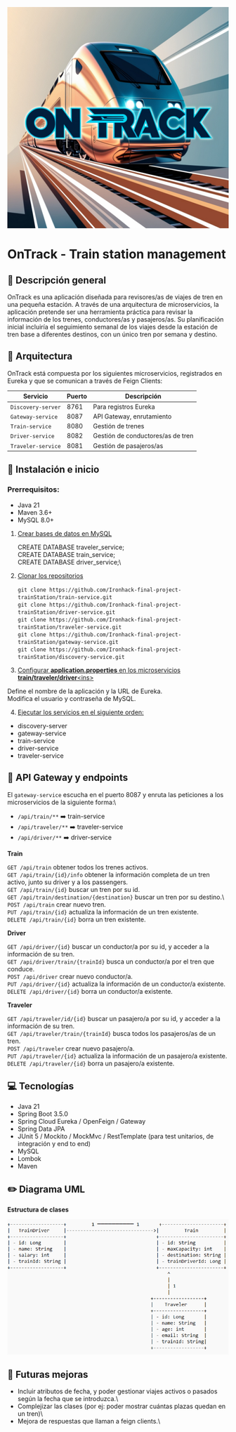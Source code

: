 ![Leonardo_Phoenix_09_A_vibrant_digital_illustration_for_the_On_1.jpg](Leonardo_Phoenix_09_A_vibrant_digital_illustration_for_the_On_1.jpg)

#  OnTrack - Train station management 
## 🚆 Descripción general

OnTrack es una aplicación diseñada para revisores/as de viajes de tren en una 
pequeña estación. A través de una arquitectura de microservicios, la aplicación 
pretende ser una herramienta práctica para revisar la información de los trenes, 
conductores/as y pasajeros/as. Su planificación inicial incluiría el seguimiento semanal de los viajes desde la estación de tren base a diferentes destinos, con un único tren por semana y destino.

## 📑 Arquitectura

OnTrack está compuesta por los siguientes microservicios, registrados en Eureka y que se 
comunican a través de Feign Clients:

| **Servicio**     | **Puerto** | **Descripción**                   |
|------------------|------------|-----------------------------------|
| `Discovery-server` | 8761       | Para registros Eureka             |
| `Gateway-service`  | 8087       | API Gateway, enrutamiento         |
| `Train-service`    | 8080       | Gestión de trenes                 |
| `Driver-service`   | 8082       | Gestión de conductores/as de tren |
| `Traveler-service` | 8081       | Gestión de pasajeros/as           |

## 🏃 Instalación e inicio

### Prerrequisitos: 
+ Java 21
+ Maven 3.6+
+ MySQL 8.0+

1. <ins>Crear bases de datos en MySQL<ins>  

   
   CREATE DATABASE traveler_service;\
   CREATE DATABASE train_service;\
   CREATE DATABASE driver_service;\


2. <ins>Clonar los repositorios<ins>


   `git clone https://github.com/Ironhack-final-project-trainStation/train-service.git` \
   `git clone https://github.com/Ironhack-final-project-trainStation/driver-service.git` \
   `git clone https://github.com/Ironhack-final-project-trainStation/traveler-service.git` \
   `git clone https://github.com/Ironhack-final-project-trainStation/gateway-service.git` \
   `git clone https://github.com/Ironhack-final-project-trainStation/discovery-service.git` 


3. <ins>Configurar **application.properties** en los microservicios **train/traveler/driver**\<ins>


Define el nombre de la aplicación y la URL de Eureka.\
Modifica el usuario y contraseña de MySQL.


4. <ins>Ejecutar los servicios en el siguiente orden:<ins>


+ discovery-server
+ gateway-service
+ train-service
+ driver-service
+ traveler-service

## 🚦 API Gateway y endpoints

El `gateway-service` escucha en el puerto 8087 y enruta las peticiones a los microservicios de la siguiente forma:\
+ `/api/train/**` ➡️ train-service
+ `/api/traveler/**` ➡️ traveler-service
+ `/api/driver/**` ➡️ driver-service

**Train**

`GET /api/train` obtener todos los trenes activos.\
`GET /api/train/{id}/info` obtener la información completa de un tren activo, junto su driver y a los passengers.\
`GET /api/train/{id}` buscar un tren por su id.\
`GET /api/train/destination/{destination}` buscar un tren por su destino.\ 
`POST /api/train` crear nuevo tren.\
`PUT /api/train/{id}` actualiza la información de un tren existente.\
`DELETE /api/train/{id}` borra un tren existente.

**Driver**

`GET /api/driver/{id}` buscar un conductor/a por su id, y acceder a la información de su tren.\
`GET /api/driver/train/{trainId}` busca un conductor/a por el tren que conduce.\
`POST /api/driver` crear nuevo conductor/a.\
`PUT /api/driver/{id}` actualiza la información de un conductor/a existente.\
`DELETE /api/driver/{id}` borra un conductor/a existente.

**Traveler**

`GET /api/traveler/id/{id}` buscar un pasajero/a por su id, y acceder a la información de su tren.\
`GET /api/traveler/train/{trainId}` busca todos los pasajeros/as de un tren.\
`POST /api/traveler` crear nuevo pasajero/a.\
`PUT /api/traveler/{id}` actualiza la información de un pasajero/a existente.\
`DELETE /api/traveler/{id}` borra un pasajero/a existente.

## 💻 Tecnologías

+ Java 21
+ Spring Boot 3.5.0
+ Spring Cloud Eureka / OpenFeign / Gateway
+ Spring Data JPA
+ JUnit 5 / Mockito / MockMvc / RestTemplate (para test unitarios, de integración y end to end)
+ MySQL
+ Lombok
+ Maven

## ✏️ Diagrama UML
**Estructura de clases**

![UML diagrama.png](UML%20diagrama.png)


## 🌟 Futuras mejoras

+ Incluir atributos de fecha, y poder gestionar viajes activos o pasados según la fecha que se introduzca.\
+ Complejizar las clases (por ej: poder mostrar cuántas plazas quedan en un tren)\
+ Mejora de respuestas que llaman a feign clients.\


<!--

**Here are some ideas to get you started:**

🙋‍♀️ A short introduction - what is your organization all about?
🌈 Contribution guidelines - how can the community get involved?
👩‍💻 Useful resources - where can the community find your docs? Is there anything else the community should know?
🍿 Fun facts - what does your team eat for breakfast?
🧙 Remember, you can do mighty things with the power of [Markdown](https://docs.github.com/github/writing-on-github/getting-started-with-writing-and-formatting-on-github/basic-writing-and-formatting-syntax)
-->
